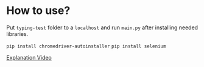 # How to use?

Put `typing-test` folder to a `localhost` and run `main.py` after installing needed libraries.

`pip install chromedriver-autoinstaller`
`pip install selenium`

[Explanation Video](https://www.youtube.com/watch?v=e6s2ojj42C4)
